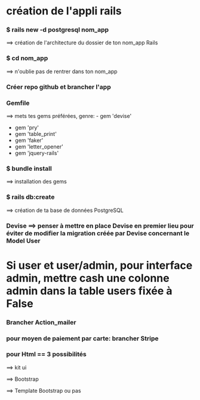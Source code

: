 
# création de l'appli rails

### $ rails new -d postgresql nom_app
==> création de l'architecture du dossier de ton nom_app Rails

### $ cd nom_app
==> n'oublie pas de rentrer dans ton nom_app

### Créer repo github et brancher l'app

### Gemfile
==> mets tes gems préférées, genre:
	- gem 'devise'
  - gem 'pry'
  - gem 'table_print'
  - gem 'faker'
  - gem 'letter_opener'
  - gem 'jquery-rails'

### $ bundle install
==> installation des gems

### $ rails db:create 

==> création de ta base de données PostgreSQL

### Devise ==> penser à mettre en place Devise en premier lieu pour éviter de modifier la migration créée par Devise concernant le Model User 

# Si user et user/admin, pour interface admin, mettre cash une colonne admin dans la table users fixée à False

### Brancher Action_mailer

### pour moyen de paiement par carte: brancher Stripe

### pour Html == 3 possibilités

==> kit ui

==> Bootstrap

==> Template Bootstrap ou pas

